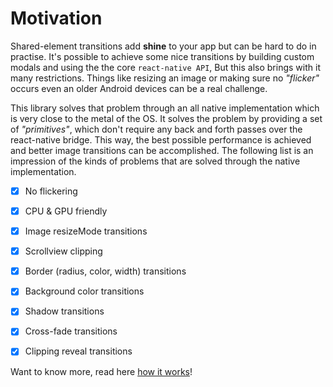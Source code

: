 # Motivation 

Shared-element transitions add **shine** to your app but can be hard to do in practise.
It's possible to achieve some nice transitions by building custom modals and using the the core `react-native API`, But this also brings with it many restrictions. Things like resizing an image or making sure no _"flicker"_ occurs even an older Android devices can be a real challenge.

This library solves that problem through an all native implementation which is very close to the metal of the OS. It solves the problem by providing a set of _"primitives"_, which don't require any back and forth passes over the react-native bridge. This way, the best possible performance is achieved and better image transitions can be accomplished. The following list is an impression of the kinds of problems that are solved through the native implementation.

- [x] No flickering
- [x] CPU & GPU friendly
- [x] Image resizeMode transitions
- [x] Scrollview clipping
- [x] Border (radius, color, width) transitions
- [x] Background color transitions
- [x] Shadow transitions
- [x] Cross-fade transitions
- [x] Clipping reveal transitions


Want to know more, read here [how it works](../docs/how-it-works.md)!